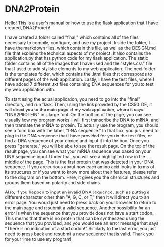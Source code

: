 # DNA2Protein

Hello! This is a user's manual on how to use the flask application that I have created, DNA2Protein!

I have created a folder called "final," which contains all of the files necessary to compile, configure, and use my project. Inside the folder, I have the markdown files, which contain this file, as well as the DESIGN.md file that explains the technical aspects of my project. It also contains the application.py that has python code for my flask application. The static folder contains all of the images that I have used and the "styles.css" file that I used to add stylistic elements to my web application. The next folder is the templates folder, which contains the .html files that corresponds to different pages of the web application. Lastly, I have the test files, where I have added 7 different .txt files containing DNA sequences for you to test my web application with.

To start using the actual application, you need to go into the "final" directory, and run flask. Then, using the link provided by the CS50 IDE, it will direct you to the main page of my web application, where it says "DNA2PROTEIN" in a large font. On the bottom of the page, you can see visually how my program works! I will first transcribe the DNA to mRNA, and then translate the mRNA to protein. To actually use the program, you should see a form box with the label, "DNA sequence." In that box, you just need to plug in the DNA sequence that I have provided for you in the test files, or find a DNA sequence of your choice and input it into the box. Once you press "generate," you will be able to see the result page. On the top of the result page, you can see what your mRNA sequence was based on your DNA sequence input. Under that, you will see a highlighted row in the middle of the page. This is the first protein that was detected in your DNA sequence. If you are curious about how each amino acid looks in terms of its structures or if you want to know more about their features, please refer to the diagram on the bottom. Here, it gives you the chemical structures and groups them based on polarity and side chains.

Also, if you happen to input an invalid DNA sequence, such as putting a different character other than "A, G, C, or T," then it will direct you to an error page. You would just need to press back on your browser to return to the main page and resubmit a valid sequence. Another possibility for an error is when the sequence that you provide does not have a start codon. This means that there is no protein that can be synthesized using the sequence that you provided, and you would see an error message that says "There is no indication of a start codon!" Similarly to the last error, you just need to press back and resubmit a new sequence that is valid. Thank you for your time to use my program!
